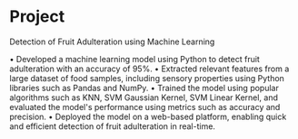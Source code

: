 # Project
Detection of Fruit Adulteration using Machine Learning

• Developed a machine learning model using Python to detect fruit adulteration with an accuracy of 95%.
• Extracted relevant features from a large dataset of food samples, including sensory properties using Python libraries such as Pandas and NumPy.
• Trained the model using popular algorithms such as KNN, SVM Gaussian Kernel, SVM Linear Kernel, and evaluated the model's performance using metrics such as accuracy and        precision.
• Deployed the model on a web-based platform, enabling quick and efficient detection of fruit adulteration in real-time.

